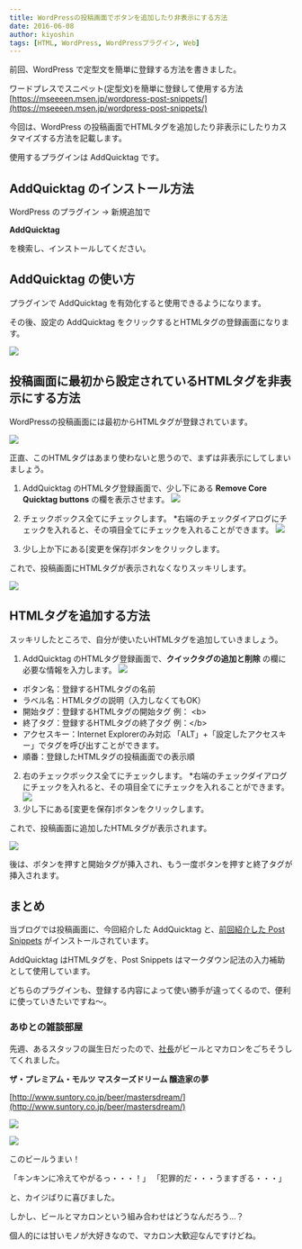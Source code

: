 ```yaml
---
title: WordPressの投稿画面でボタンを追加したり非表示にする方法
date: 2016-06-08
author: kiyoshin
tags: [HTML, WordPress, WordPressプラグイン, Web]
---
```


前回、WordPress で定型文を簡単に登録する方法を書きました。

ワードプレスでスニペット(定型文)を簡単に登録して使用する方法
[https://mseeeen.msen.jp/wordpress-post-snippets/](https://mseeeen.msen.jp/wordpress-post-snippets/)

今回は、WordPress の投稿画面でHTMLタグを追加したり非表示にしたりカスタマイズする方法を記載します。

使用するプラグインは AddQuicktag です。

## AddQuicktag のインストール方法
WordPress のプラグイン → 新規追加で

**AddQuicktag**

を検索し、インストールしてください。

## AddQuicktag の使い方

プラグインで AddQuicktag を有効化すると使用できるようになります。

その後、設定の AddQuicktag をクリックするとHTMLタグの登録画面になります。

![](images/wordpress-addquicktag-1.jpg)

## 投稿画面に最初から設定されているHTMLタグを非表示にする方法
WordPressの投稿画面には最初からHTMLタグが登録されています。

![](images/wordpress-addquicktag-2.jpg)

正直、このHTMLタグはあまり使わないと思うので、まずは非表示にしてしまいましょう。

1. AddQuicktag のHTMLタグ登録画面で、少し下にある **Remove Core Quicktag buttons** の欄を表示させます。
![](images/wordpress-addquicktag-3.jpg)

2. チェックボックス全てにチェックします。
*右端のチェックダイアログにチェックを入れると、その項目全てにチェックを入れることができます。
![](images/wordpress-addquicktag-4.jpg)

3. 少し上か下にある[変更を保存]ボタンをクリックします。

これで、投稿画面にHTMLタグが表示されなくなりスッキリします。

![](images/wordpress-addquicktag-5.jpg)

## HTMLタグを追加する方法

スッキリしたところで、自分が使いたいHTMLタグを追加していきましょう。

1. AddQuicktag のHTMLタグ登録画面で、**クイックタグの追加と削除** の欄に必要な情報を入力します。
![](images/wordpress-addquicktag-6.jpg)
  * ボタン名：登録するHTMLタグの名前
  * ラベル名：HTMLタグの説明（入力しなくてもOK）
  * 開始タグ：登録するHTMLタグの開始タグ
  例：	&lt;b&gt;
  * 終了タグ：登録するHTMLタグの終了タグ
  例：&lt;/b&gt;
  * アクセスキー：Internet Explorerのみ対応
  「ALT」+「設定したアクセスキー」でタグを呼び出すことができます。
  * 順番：登録したHTMLタグの投稿画面での表示順

2. 右のチェックボックス全てにチェックします。
*右端のチェックダイアログにチェックを入れると、その項目全てにチェックを入れることができます。
![](images/wordpress-addquicktag-7.jpg)
3. 少し下にある[変更を保存]ボタンをクリックします。

これで、投稿画面に追加したHTMLタグが表示されます。

![](images/wordpress-addquicktag-8.jpg)

後は、ボタンを押すと開始タグが挿入され、もう一度ボタンを押すと終了タグが挿入されます。

## まとめ

当ブログでは投稿画面に、今回紹介した AddQuicktag と、[前回紹介した Post Snippets](https://mseeeen.msen.jp/wordpress-post-snippets/) がインストールされています。

AddQuicktag はHTMLタグを、Post Snippets はマークダウン記法の入力補助として使用しています。

どちらのプラグインも、登録する内容によって使い勝手が違ってくるので、便利に使っていきたいですね～。

### あゆとの雑談部屋

先週、あるスタッフの誕生日だったので、[社長](https://mseeeen.msen.jp/category/articles-president-wrote/)がビールとマカロンをごちそうしてくれました。

**ザ・プレミアム・モルツ マスターズドリーム 醸造家の夢**

[http://www.suntory.co.jp/beer/mastersdream/](http://www.suntory.co.jp/beer/mastersdream/)

![](images/wordpress-addquicktag-9.jpg)

![](images/wordpress-addquicktag-10.jpg)

このビールうまい！

「キンキンに冷えてやがるっ・・・！」
「犯罪的だ・・・うますぎる・・・」

と、カイジばりに喜びました。

しかし、ビールとマカロンという組み合わせはどうなんだろう…？

個人的には甘いモノが大好きなので、マカロン大歓迎なんですけどね。